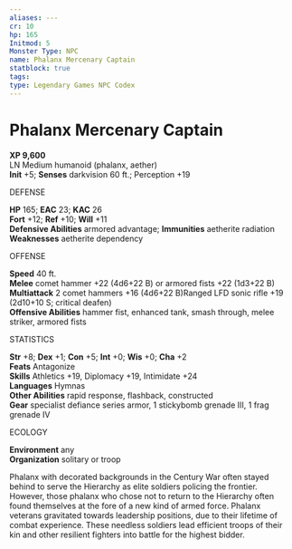 ```yaml
---
aliases: ---
cr: 10
hp: 165
Initmod: 5
Monster Type: NPC
name: Phalanx Mercenary Captain
statblock: true
tags: 
type: Legendary Games NPC Codex
---
```


# Phalanx Mercenary Captain

**XP 9,600**  
LN Medium humanoid (phalanx, aether)  
**Init** +5; **Senses** darkvision 60 ft.; Perception +19

DEFENSE

**HP** 165; **EAC** 23; **KAC** 26  
**Fort** +12; **Ref** +10; **Will** +11  
**Defensive Abilities** armored advantage; **Immunities** aetherite radiation  
**Weaknesses** aetherite dependency

OFFENSE

**Speed** 40 ft.  
**Melee** comet hammer +22 (4d6+22 B) or armored fists +22 (1d3+22 B)  
**Multiattack** 2 comet hammers +16 (4d6+22 B)Ranged LFD sonic rifle +19 (2d10+10 S; critical deafen)  
**Offensive Abilities** hammer fist, enhanced tank, smash through, melee striker, armored fists

STATISTICS

**Str** +8; **Dex** +1; **Con** +5; **Int** +0; **Wis** +0; **Cha** +2  
**Feats** Antagonize  
**Skills** Athletics +19, Diplomacy +19, Intimidate +24  
**Languages** Hymnas  
**Other Abilities** rapid response, flashback, constructed  
**Gear** specialist defiance series armor, 1 stickybomb grenade III, 1 frag grenade IV

ECOLOGY

**Environment** any  
**Organization** solitary or troop

Phalanx with decorated backgrounds in the Century War often stayed behind to serve the Hierarchy as elite soldiers policing the frontier. However, those phalanx who chose not to return to the Hierarchy often found themselves at the fore of a new kind of armed force. Phalanx veterans gravitated towards leadership positions, due to their lifetime of combat experience. These needless soldiers lead efficient troops of their kin and other resilient fighters into battle for the highest bidder.
